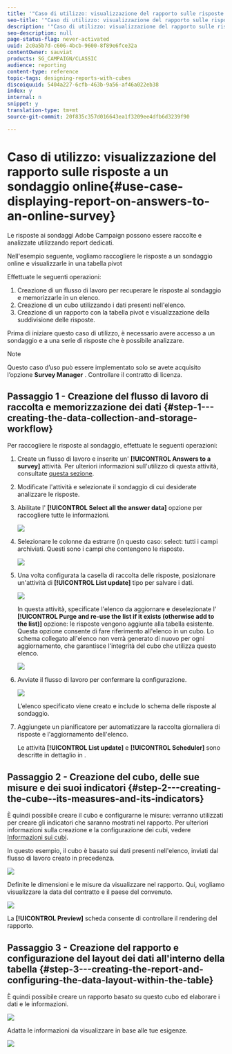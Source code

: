 ```yaml
---
title: '"Caso di utilizzo: visualizzazione del rapporto sulle risposte a un sondaggio online"'
seo-title: '"Caso di utilizzo: visualizzazione del rapporto sulle risposte a un sondaggio online"'
description: '"Caso di utilizzo: visualizzazione del rapporto sulle risposte a un sondaggio online"'
seo-description: null
page-status-flag: never-activated
uuid: 2c0a5b7d-c606-4bcb-9600-8f89e6fce32a
contentOwner: sauviat
products: SG_CAMPAIGN/CLASSIC
audience: reporting
content-type: reference
topic-tags: designing-reports-with-cubes
discoiquuid: 5404a227-6cfb-463b-9a56-af46a022eb38
index: y
internal: n
snippet: y
translation-type: tm+mt
source-git-commit: 20f835c357d016643ea1f3209ee4dfb6d3239f90

---
```



# Caso di utilizzo: visualizzazione del rapporto sulle risposte a un sondaggio online{#use-case-displaying-report-on-answers-to-an-online-survey}

Le risposte ai sondaggi Adobe Campaign possono essere raccolte e analizzate utilizzando report dedicati.

Nell&#39;esempio seguente, vogliamo raccogliere le risposte a un sondaggio online e visualizzarle in una tabella pivot

Effettuate le seguenti operazioni:

1. Creazione di un flusso di lavoro per recuperare le risposte al sondaggio e memorizzarle in un elenco.
1. Creazione di un cubo utilizzando i dati presenti nell&#39;elenco.
1. Creazione di un rapporto con la tabella pivot e visualizzazione della suddivisione delle risposte.

Prima di iniziare questo caso di utilizzo, è necessario avere accesso a un sondaggio e a una serie di risposte che è possibile analizzare.

>[!NOTE]
>
>Questo caso d’uso può essere implementato solo se avete acquisito l’opzione **Survey Manager** . Controllare il contratto di licenza.

## Passaggio 1 - Creazione del flusso di lavoro di raccolta e memorizzazione dei dati {#step-1---creating-the-data-collection-and-storage-workflow}

Per raccogliere le risposte al sondaggio, effettuate le seguenti operazioni:

1. Create un flusso di lavoro e inserite un&#39; **[!UICONTROL Answers to a survey]** attività. Per ulteriori informazioni sull&#39;utilizzo di questa attività, consultate [questa sezione](../../web/using/publish--track-and-use-collected-data.md#using-the-collected-data).
1. Modificate l&#39;attività e selezionate il sondaggio di cui desiderate analizzare le risposte.
1. Abilitate l&#39; **[!UICONTROL Select all the answer data]** opzione per raccogliere tutte le informazioni.

   ![](assets/reporting_usecase_1_01.png)

1. Selezionare le colonne da estrarre (in questo caso: select: tutti i campi archiviati. Questi sono i campi che contengono le risposte.

   ![](assets/reporting_usecase_1_02.png)

1. Una volta configurata la casella di raccolta delle risposte, posizionare un&#39;attività di **[!UICONTROL List update]** tipo per salvare i dati.

   ![](assets/reporting_usecase_1_04.png)

   In questa attività, specificate l&#39;elenco da aggiornare e deselezionate l&#39; **[!UICONTROL Purge and re-use the list if it exists (otherwise add to the list)]** opzione: le risposte vengono aggiunte alla tabella esistente. Questa opzione consente di fare riferimento all&#39;elenco in un cubo. Lo schema collegato all&#39;elenco non verrà generato di nuovo per ogni aggiornamento, che garantisce l&#39;integrità del cubo che utilizza questo elenco.

   ![](assets/reporting_usecase_1_03.png)

1. Avviate il flusso di lavoro per confermare la configurazione.

   ![](assets/reporting_usecase_1_05.png)

   L’elenco specificato viene creato e include lo schema delle risposte al sondaggio.

1. Aggiungete un pianificatore per automatizzare la raccolta giornaliera di risposte e l&#39;aggiornamento dell&#39;elenco.

   Le attività **[!UICONTROL List update]** e **[!UICONTROL Scheduler]** sono descritte in dettaglio in .

## Passaggio 2 - Creazione del cubo, delle sue misure e dei suoi indicatori {#step-2---creating-the-cube--its-measures-and-its-indicators}

È quindi possibile creare il cubo e configurarne le misure: verranno utilizzati per creare gli indicatori che saranno mostrati nel rapporto. Per ulteriori informazioni sulla creazione e la configurazione dei cubi, vedere [Informazioni sui cubi](../../reporting/using/about-cubes.md).

In questo esempio, il cubo è basato sui dati presenti nell&#39;elenco, inviati dal flusso di lavoro creato in precedenza.

![](assets/reporting_usecase_2_01.png)

Definite le dimensioni e le misure da visualizzare nel rapporto. Qui, vogliamo visualizzare la data del contratto e il paese del convenuto.

![](assets/reporting_usecase_2_02.png)

La **[!UICONTROL Preview]** scheda consente di controllare il rendering del rapporto.

## Passaggio 3 - Creazione del rapporto e configurazione del layout dei dati all&#39;interno della tabella {#step-3---creating-the-report-and-configuring-the-data-layout-within-the-table}

È quindi possibile creare un rapporto basato su questo cubo ed elaborare i dati e le informazioni.

![](assets/reporting_usecase_3_01.png)

Adatta le informazioni da visualizzare in base alle tue esigenze.

![](assets/reporting_usecase_3_02.png)

